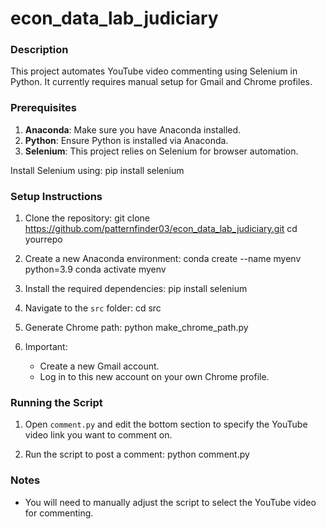 # econ_data_lab_judiciary

### Description
This project automates YouTube video commenting using Selenium in Python. It currently requires manual setup for Gmail and Chrome profiles.

### Prerequisites
1. **Anaconda**: Make sure you have Anaconda installed.
2. **Python**: Ensure Python is installed via Anaconda.
3. **Selenium**: This project relies on Selenium for browser automation.

Install Selenium using:
pip install selenium

### Setup Instructions

1. Clone the repository:
git clone https://github.com/patternfinder03/econ_data_lab_judiciary.git
cd yourrepo

2. Create a new Anaconda environment:
conda create --name myenv python=3.9
conda activate myenv

3. Install the required dependencies:
pip install selenium

4. Navigate to the `src` folder:
cd src

5. Generate Chrome path:
python make_chrome_path.py

6. Important: 
   - Create a new Gmail account.
   - Log in to this new account on your own Chrome profile.

### Running the Script

1. Open `comment.py` and edit the bottom section to specify the YouTube video link you want to comment on.

2. Run the script to post a comment:
python comment.py

### Notes
- You will need to manually adjust the script to select the YouTube video for commenting.
